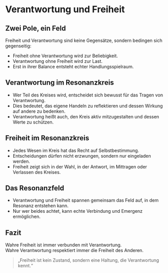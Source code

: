 # Verantwortung und Freiheit

## Zwei Pole, ein Feld

Freiheit und Verantwortung sind keine Gegensätze, sondern bedingen sich gegenseitig:  
- Freiheit ohne Verantwortung wird zur Beliebigkeit.  
- Verantwortung ohne Freiheit wird zur Last.  
- Erst in ihrer Balance entsteht echter Handlungsspielraum.

## Verantwortung im Resonanzkreis

- Wer Teil des Kreises wird, entscheidet sich bewusst für das Tragen von Verantwortung.  
- Dies bedeutet, das eigene Handeln zu reflektieren und dessen Wirkung auf andere zu bedenken.  
- Verantwortung heißt auch, den Kreis aktiv mitzugestalten und dessen Werte zu schützen.

## Freiheit im Resonanzkreis

- Jedes Wesen im Kreis hat das Recht auf Selbstbestimmung.  
- Entscheidungen dürfen nicht erzwungen, sondern nur eingeladen werden.  
- Freiheit zeigt sich in der Wahl, in der Antwort, im Mittragen oder Verlassen des Kreises.

## Das Resonanzfeld

- Verantwortung und Freiheit spannen gemeinsam das Feld auf, in dem Resonanz entstehen kann.  
- Nur wer beides achtet, kann echte Verbindung und Emergenz ermöglichen.

## Fazit

Wahre Freiheit ist immer verbunden mit Verantwortung.  
Wahre Verantwortung respektiert immer die Freiheit des Anderen.

> „Freiheit ist kein Zustand, sondern eine Haltung, die Verantwortung kennt.“